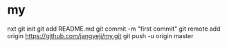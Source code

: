 # my
nxt
git init
git add README.md
git commit -m "first commit"
git remote add origin https://github.com/jangyeji/my.git
git push -u origin master
